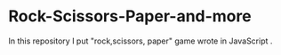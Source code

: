 # Rock-Scissors-Paper-and-more
In this repository I put "rock,scissors, paper" game wrote in JavaScript .
